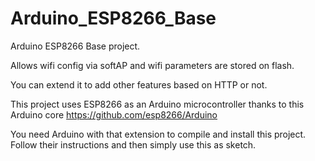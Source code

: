 # Arduino_ESP8266_Base
Arduino ESP8266 Base project.

Allows wifi config via softAP and wifi parameters are stored on flash.

You can extend it to add other features based on HTTP or not.

This project uses ESP8266 as an Arduino microcontroller thanks to this Arduino core https://github.com/esp8266/Arduino

You need Arduino with that extension to compile and install this project. Follow their instructions and then simply use this as sketch.

